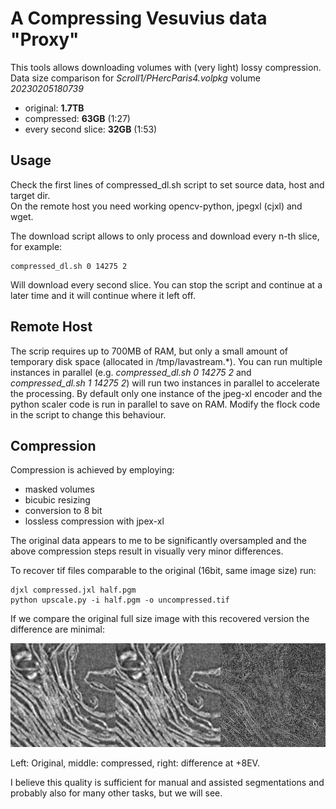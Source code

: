 # A Compressing Vesuvius data "Proxy"

This tools allows downloading volumes with (very light) lossy compression.  
Data size comparison for *Scroll1/PHercParis4.volpkg* volume *20230205180739*

- original: **1.7TB**
- compressed: **63GB** (1:27)
- every second slice: **32GB** (1:53)

## Usage

Check the first lines of compressed_dl.sh script to set source data, host and target dir.  
On the remote host you need working opencv-python, jpegxl (cjxl) and wget.

The download script allows to only process and download every n-th slice, for example:
```
compressed_dl.sh 0 14275 2
```
Will download every second slice. You can stop the script and continue at a later time and it will continue where it left off.

## Remote Host

The scrip requires up to 700MB of RAM, but only a small amount of temporary disk space (allocated in /tmp/lavastream.\*).
You can run multiple instances in parallel (e.g. *compressed_dl.sh 0 14275 2* and *compressed_dl.sh 1 14275 2*) will run two instances in parallel to accelerate the processing.
By default only one instance of the jpeg-xl encoder and the python scaler code is run in parallel to save on RAM. Modify the flock code in the script to change this behaviour.

## Compression

Compression is achieved by employing:

- masked volumes
- bicubic resizing
- conversion to 8 bit
- lossless compression with jpex-xl

The original data appears to me to be significantly oversampled and the above compression steps result in visually very minor differences.

To recover tif files comparable to the original (16bit, same image size) run:

```
djxl compressed.jxl half.pgm
python upscale.py -i half.pgm -o uncompressed.tif
```
If we compare the original full size image with this recovered version the difference are minimal:

![quality comparison](comparison.jpg)

Left: Original, middle: compressed, right: difference at +8EV.

I believe this quality is sufficient for manual and assisted segmentations and probably also for many other tasks, but we will see.
